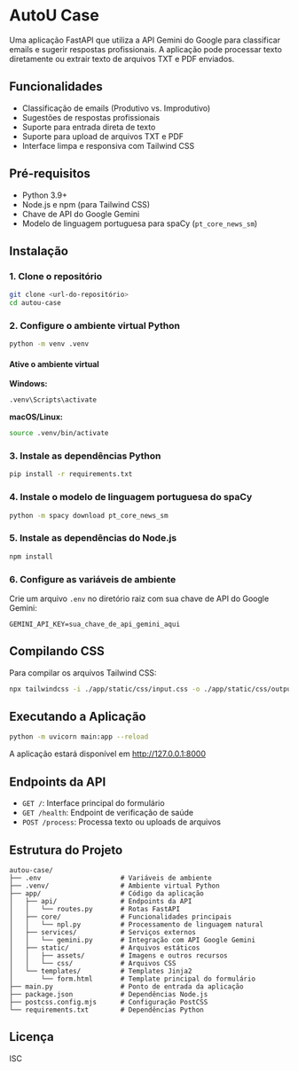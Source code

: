 # AutoU Case

Uma aplicação FastAPI que utiliza a API Gemini do Google para classificar emails e sugerir respostas profissionais. A aplicação pode processar texto diretamente ou extrair texto de arquivos TXT e PDF enviados.

## Funcionalidades

- Classificação de emails (Produtivo vs. Improdutivo)
- Sugestões de respostas profissionais
- Suporte para entrada direta de texto
- Suporte para upload de arquivos TXT e PDF
- Interface limpa e responsiva com Tailwind CSS

## Pré-requisitos

- Python 3.9+
- Node.js e npm (para Tailwind CSS)
- Chave de API do Google Gemini
- Modelo de linguagem portuguesa para spaCy (`pt_core_news_sm`)

## Instalação

### 1. Clone o repositório

```bash
git clone <url-do-repositório>
cd autou-case
```

### 2. Configure o ambiente virtual Python

```bash
python -m venv .venv
```

#### Ative o ambiente virtual

**Windows:**

```bash
.venv\Scripts\activate
```

**macOS/Linux:**

```bash
source .venv/bin/activate
```

### 3. Instale as dependências Python

```bash
pip install -r requirements.txt
```

### 4. Instale o modelo de linguagem portuguesa do spaCy

```bash
python -m spacy download pt_core_news_sm
```

### 5. Instale as dependências do Node.js

```bash
npm install
```

### 6. Configure as variáveis de ambiente

Crie um arquivo `.env` no diretório raiz com sua chave de API do Google Gemini:

```
GEMINI_API_KEY=sua_chave_de_api_gemini_aqui
```

## Compilando CSS

Para compilar os arquivos Tailwind CSS:

```bash
npx tailwindcss -i ./app/static/css/input.css -o ./app/static/css/output.css --watch
```

## Executando a Aplicação

```bash
python -m uvicorn main:app --reload
```

A aplicação estará disponível em http://127.0.0.1:8000

## Endpoints da API

- `GET /`: Interface principal do formulário
- `GET /health`: Endpoint de verificação de saúde
- `POST /process`: Processa texto ou uploads de arquivos

## Estrutura do Projeto

```
autou-case/
├── .env                    # Variáveis de ambiente
├── .venv/                  # Ambiente virtual Python
├── app/                    # Código da aplicação
│   ├── api/                # Endpoints da API
│   │   └── routes.py       # Rotas FastAPI
│   ├── core/               # Funcionalidades principais
│   │   └── npl.py          # Processamento de linguagem natural
│   ├── services/           # Serviços externos
│   │   └── gemini.py       # Integração com API Google Gemini
│   ├── static/             # Arquivos estáticos
│   │   ├── assets/         # Imagens e outros recursos
│   │   └── css/            # Arquivos CSS
│   └── templates/          # Templates Jinja2
│       └── form.html       # Template principal do formulário
├── main.py                 # Ponto de entrada da aplicação
├── package.json            # Dependências Node.js
├── postcss.config.mjs      # Configuração PostCSS
└── requirements.txt        # Dependências Python
```

## Licença

ISC
